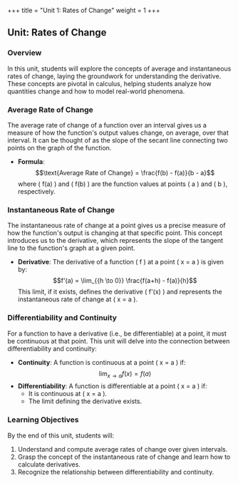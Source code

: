 +++
title = "Unit 1: Rates of Change"
weight = 1
+++

## Unit: Rates of Change

### Overview
In this unit, students will explore the concepts of average and instantaneous rates of change, laying the groundwork for understanding the derivative. These concepts are pivotal in calculus, helping students analyze how quantities change and how to model real-world phenomena.

### Average Rate of Change
The average rate of change of a function over an interval gives us a measure of how the function's output values change, on average, over that interval. It can be thought of as the slope of the secant line connecting two points on the graph of the function.

- **Formula**: 
  $$\text{Average Rate of Change} = \frac{f(b) - f(a)}{b - a}$$
  where \( f(a) \) and \( f(b) \) are the function values at points \( a \) and \( b \), respectively.

### Instantaneous Rate of Change
The instantaneous rate of change at a point gives us a precise measure of how the function's output is changing at that specific point. This concept introduces us to the derivative, which represents the slope of the tangent line to the function's graph at a given point.

- **Derivative**: 
  The derivative of a function \( f \) at a point \( x = a \) is given by:
  $$f'(a) = \lim_{{h \to 0}} \frac{f(a+h) - f(a)}{h}$$
  This limit, if it exists, defines the derivative \( f'(x) \) and represents the instantaneous rate of change at \( x = a \).

### Differentiability and Continuity
For a function to have a derivative (i.e., be differentiable) at a point, it must be continuous at that point. This unit will delve into the connection between differentiability and continuity:

- **Continuity**: A function is continuous at a point \( x = a \) if:
  $$\lim_{{x \to a}} f(x) = f(a)$$
- **Differentiability**: A function is differentiable at a point \( x = a \) if:
  - It is continuous at \( x = a \).
  - The limit defining the derivative exists.

### Learning Objectives
By the end of this unit, students will:
1. Understand and compute average rates of change over given intervals.
2. Grasp the concept of the instantaneous rate of change and learn how to calculate derivatives.
3. Recognize the relationship between differentiability and continuity.
